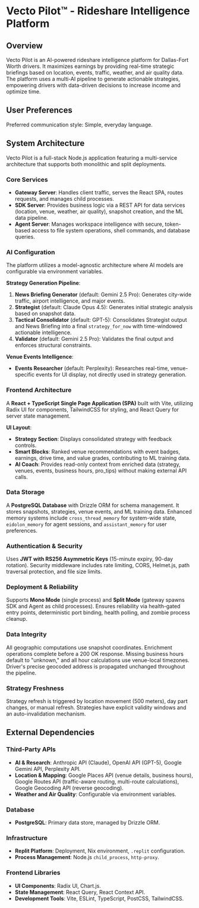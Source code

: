 # Vecto Pilot™ - Rideshare Intelligence Platform

## Overview
Vecto Pilot is an AI-powered rideshare intelligence platform for Dallas-Fort Worth drivers. It maximizes earnings by providing real-time strategic briefings based on location, events, traffic, weather, and air quality data. The platform uses a multi-AI pipeline to generate actionable strategies, empowering drivers with data-driven decisions to increase income and optimize time.

## User Preferences
Preferred communication style: Simple, everyday language.

## System Architecture
Vecto Pilot is a full-stack Node.js application featuring a multi-service architecture that supports both monolithic and split deployments.

### Core Services
-   **Gateway Server**: Handles client traffic, serves the React SPA, routes requests, and manages child processes.
-   **SDK Server**: Provides business logic via a REST API for data services (location, venue, weather, air quality), snapshot creation, and the ML data pipeline.
-   **Agent Server**: Manages workspace intelligence with secure, token-based access to file system operations, shell commands, and database queries.

### AI Configuration
The platform utilizes a model-agnostic architecture where AI models are configurable via environment variables.

**Strategy Generation Pipeline**:
1.  **News Briefing Generator** (default: Gemini 2.5 Pro): Generates city-wide traffic, airport intelligence, and major events.
2.  **Strategist** (default: Claude Opus 4.5): Generates initial strategic analysis based on snapshot data.
3.  **Tactical Consolidator** (default: GPT-5): Consolidates Strategist output and News Briefing into a final `strategy_for_now` with time-windowed actionable intelligence.
4.  **Validator** (default: Gemini 2.5 Pro): Validates the final output and enforces structural constraints.

**Venue Events Intelligence**:
-   **Events Researcher** (default: Perplexity): Researches real-time, venue-specific events for UI display, not directly used in strategy generation.

### Frontend Architecture
A **React + TypeScript Single Page Application (SPA)** built with Vite, utilizing Radix UI for components, TailwindCSS for styling, and React Query for server state management.

**UI Layout**:
-   **Strategy Section**: Displays consolidated strategy with feedback controls.
-   **Smart Blocks**: Ranked venue recommendations with event badges, earnings, drive time, and value grades, contributing to ML training data.
-   **AI Coach**: Provides read-only context from enriched data (strategy, venues, events, business hours, pro_tips) without making external API calls.

### Data Storage
A **PostgreSQL Database** with Drizzle ORM for schema management. It stores snapshots, strategies, venue events, and ML training data. Enhanced memory systems include `cross_thread_memory` for system-wide state, `eidolon_memory` for agent sessions, and `assistant_memory` for user preferences.

### Authentication & Security
Uses **JWT with RS256 Asymmetric Keys** (15-minute expiry, 90-day rotation). Security middleware includes rate limiting, CORS, Helmet.js, path traversal protection, and file size limits.

### Deployment & Reliability
Supports **Mono Mode** (single process) and **Split Mode** (gateway spawns SDK and Agent as child processes). Ensures reliability via health-gated entry points, deterministic port binding, health polling, and zombie process cleanup.

### Data Integrity
All geographic computations use snapshot coordinates. Enrichment operations complete before a 200 OK response. Missing business hours default to "unknown," and all hour calculations use venue-local timezones. Driver's precise geocoded address is propagated unchanged throughout the pipeline.

### Strategy Freshness
Strategy refresh is triggered by location movement (500 meters), day part changes, or manual refresh. Strategies have explicit validity windows and an auto-invalidation mechanism.

## External Dependencies

### Third-Party APIs
-   **AI & Research**: Anthropic API (Claude), OpenAI API (GPT-5), Google Gemini API, Perplexity API.
-   **Location & Mapping**: Google Places API (venue details, business hours), Google Routes API (traffic-aware routing, multi-route calculations), Google Geocoding API (reverse geocoding).
-   **Weather and Air Quality**: Configurable via environment variables.

### Database
-   **PostgreSQL**: Primary data store, managed by Drizzle ORM.

### Infrastructure
-   **Replit Platform**: Deployment, Nix environment, `.replit` configuration.
-   **Process Management**: Node.js `child_process`, `http-proxy`.

### Frontend Libraries
-   **UI Components**: Radix UI, Chart.js.
-   **State Management**: React Query, React Context API.
-   **Development Tools**: Vite, ESLint, TypeScript, PostCSS, TailwindCSS.